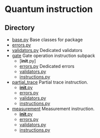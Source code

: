 # Quantum instruction

## Directory

  * [base.py](./quantum_instruction/base.py) Base classes for package
  * [errors.py](./quantum_instruction/errors.py)
  * [validators.py](./quantum_instruction/validators.py) Dedicated validators
  * [gate](./quantum_instruction/gate) Gate operation instruction subpack
    * [__init__.py]
    * [errors.py](./quantum_instruction/gate/errors.py) Dedicated errors
    * [validators.py](./quantum_instruction/gate/validators.py)
    * [instructions.py](./quantum_instruction/gate/instructions.py)
  * [partial_trace](./quantum_instruction/partial_trace/) Partial trace instruction.
    * [__init__.py](./quantum_instruction/partial_trace/__init__.py)
    * [errors.py](./quantum_instruction/partial_trace/errors.py)
    * [validators.py](./quantum_instruction/partial_trace/validators.py)
    * [instructions.py](./quantum_instruction/partial_trace/instructions.py)
  * [measurement](./quantum_instruction/measurement/) Measurement instruction.
    * [__init__.py](./quantum_instruction/measurement/__init__.py)
    * [errors.py](./quantum_instruction/measurement/errors.py)
    * [validators.py](./quantum_instruction/measurement/validators.py)
    * [instructions.py](./quantum_instruction/measurement/instructions.py)